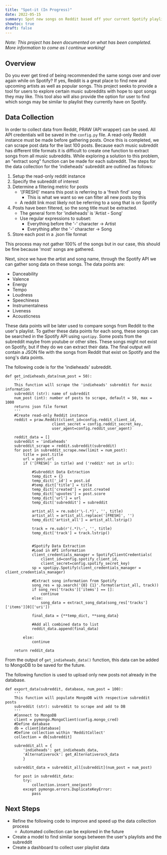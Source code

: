 ```yaml
---
title: "Spot-it (In Progress)"
date: 2022-05-15
summary: Spot new songs on Reddit based off your current Spotify playlists.
showtoc: true
draft: false
---
```

*Note: This project has been documented on what has been completed. More information to come as I continue working!*

## Overview
Do you ever get tired of being recommended the same songs over and over again while on Spotify? If yes, Reddit is a great place to find new and upcoming artists as well as popular songs. This project seeks to provide a tool for users to explore certain music subreddits with hope to spot songs they may like. This tool also will also provide the option for user to find which songs may be similar to playlist they currently have on Spotify. 

## Data Collection
In order to collect data from Reddit, PRAW (API wrapper) can be used. All API credentials will be saved in the ```config.py``` file. A read-only Reddit instance must be made before gathering posts. Once this is completed, we can scrape post data for the last 100 posts. Because each music subreddit has different title formats it is difficult to create one function to extract songs from all music subreddits. While exploring a solution to this problem, an "extract song" function can be made for each subreddit. The steps for the data collection for the 'indieheads' subreddit are outlined as follows:
1. Setup the read-only reddit instance
2. Specify the subreddit of interest
3. Determine a filtering metric for posts
    - '[FRESH]' means this post is referring to a 'fresh find' song
        - This is what we want so we can filter all new posts by this
    - A reddit link most likely not be referring to a song that is on Spotify
4. Posts have been filtered, so the song title must be extracted. 
    - The general form for 'indieheads' is 'Artist - Song'
    - Use regular expressions to subset:
        - Everything before the '-' character -> Artist
        - Everything after the '-' character -> Song
5. Store each post in a .json file format 

This process may not gather 100% of the songs but in our case, this should be fine because 'most' songs are gathered. 

Next, since we have the artist and song name, through the Spotify API we can gather song data on these songs. The data points are:
- Danceability 
- Valence
- Energy
- Tempo
- Loudness
- Speechiness
- Instrumentalness
- Liveness
- Acousticness

These data points will be later used to compare songs from Reddit to the user's playlist. 
To gather these data points for each song, these songs can be searched in the Spotify API using ```spotipy```. Some posts from the subreddit maybe from youtube or other sites. These songs might not exist on Spotify, but if they do we can extract their data. The final output will contain a JSON file with the songs from Reddit that exist on Spotify and the song's data points. 

The following code is for the 'indieheads' subreddit. 
```
def get_indieheads_data(num_post = 50):
    '''
    This function will scrape the 'indieheads' subreddit for music information
    subreddit (str): name of subreddit
    num_post (int): number of posts to scrape, default = 50, max = 1000
    returns json file format
    '''
    #Create read-only Reddit instance
    reddit = praw.Reddit(client_id=config.reddit_client_id, 
                     client_secret = config.reddit_secret_key, 
                     user_agent=config.reddit_user_agent)

    reddit_data = []
    subreddit = 'indieheads'
    subreddit_scrape = reddit.subreddit(subreddit)
    for post in subreddit_scrape.new(limit = num_post):
        title = post.title
        url = post.url
        if ('[FRESH]' in title) and ('reddit' not in url):
            
            #Subreddit Data Extraction
            temp_dict = {}
            temp_dict['_id'] = post.id
            #temp_dict['title'] = title
            temp_dict['created'] = post.created
            temp_dict['upvotes'] = post.score
            temp_dict['url'] = url
            temp_dict['subreddit'] = subreddit
            
            artist_all = re.sub(r'\-(.*)', '', title)
            artist_all = artist_all.replace('[FRESH]', '')
            temp_dict['artist_all'] = artist_all.lstrip()
            
            track = re.sub(r'(.*)\-', '', title)
            temp_dict['track'] = track.lstrip()
            
            
            #Spotify Data Extraction
            #Load in API information
            client_credentials_manager = SpotifyClientCredentials(
                client_id=config.spotify_client_id, 
                client_secret=config.spotify_secret_key)
            sp = spotipy.Spotify(client_credentials_manager = client_credentials_manager)
            
            #Extract song information from Spotify
            song_res = sp.search('{0} {1}'.format(artist_all, track))
            if song_res['tracks']['items'] == []:
                continue
            else:
                song_data = extract_song_data(song_res['tracks']['items'][0]['uri'])
            
            final_data = {**temp_dict, **song_data}
            
            #Add all combined data to list
            reddit_data.append(final_data)
        
        else:
            continue
        
    return reddit_data
```
From the output of ```get_indieheads_data()``` function, this data can be added to MongoDB to be saved for the future. 

The following function is used to upload only new posts not already in the database. 

```
def export_data(subreddit, database, num_post = 100):
    '''
    This function will populate MongoDB with respective subreddit posts
    subreddit (str): subreddit to scrape and add to DB 
    '''
    #Connect to MongoDB
    client = pymongo.MongoClient(config.mongo_cred)
    #Define database
    db = client[database]
    #Define collection within 'RedditCollect'
    collection = db[subreddit]

    subreddit_all = {
        'indieheads': get_indieheads_data,
        'Alternativerock': get_Alternativerock_data
        }
    
    subreddit_data = subreddit_all[subreddit](num_post = num_post)

    for post in subreddit_data:
        try:
            collection.insert_one(post)
        except pymongo.errors.DuplicateKeyError:
            pass
```

## Next Steps
- Refine the following code to improve and speed up the data collection process
    - Automated collection can be explored in the future
- Create a model to find similar songs between the user's playlists and the subreddit
- Create a dashboard to collect user playlist data 
